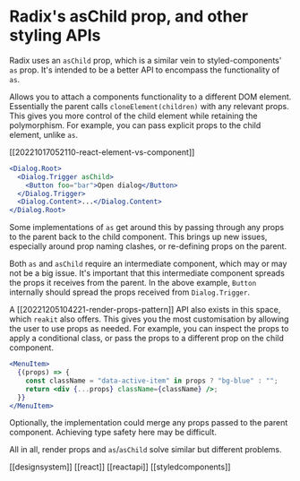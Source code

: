 # Radix's asChild prop, and other styling APIs

Radix uses an `asChild` prop, which is a similar vein to styled-components' `as` prop. It's intended to be a better API to encompass the functionality of `as`.

Allows you to attach a components functionality to a different DOM element. Essentially the parent calls  `cloneElement(children)` with any relevant props. This gives you more control of the child element while retaining the polymorphism. For example, you can pass explicit props to the child element, unlike `as`. 

[[20221017052110-react-element-vs-component]]

```jsx
<Dialog.Root>
  <Dialog.Trigger asChild>
	<Button foo="bar">Open dialog</Button>
  </Dialog.Trigger>
  <Dialog.Content>...</Dialog.Content>
</Dialog.Root>
```

Some implementations of `as` get around this by passing through any props to the parent back to the child component. This brings up new issues, especially around prop naming clashes, or re-defining props on the parent.

Both `as` and `asChild` require an intermediate component, which may or may not be a big issue. It's important that this intermediate component spreads the props it receives from the parent. In the above example, `Button` internally should spread the props received from `Dialog.Trigger`.

A [[20221205104221-render-props-pattern]] API also exists in this space, which  `reakit` also offers. This gives you the most customisation by allowing the user to use props as needed. For example, you can inspect the props to apply a conditional class, or pass the props to a different prop on the child component.

```jsx
<MenuItem>
  {(props) => {
    const className = "data-active-item" in props ? "bg-blue" : "";
    return <div {...props} className={className} />;
  }}
</MenuItem>
```

Optionally, the implementation could merge any props passed to the parent component. Achieving type safety here may be difficult.

All in all, render props and `as`/`asChild` solve similar but different problems.

[[designsystem]]
[[react]]
[[reactapi]]
[[styledcomponents]]
